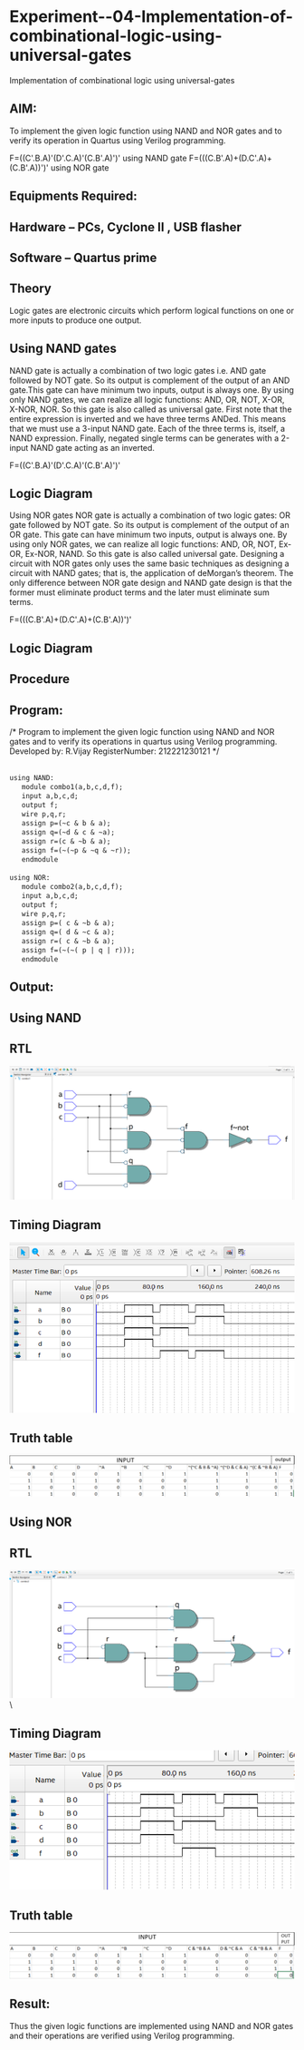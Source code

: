# Experiment--04-Implementation-of-combinational-logic-using-universal-gates
Implementation of combinational logic using universal-gates
 
## AIM:
To implement the given logic function using NAND and NOR gates and to verify its operation in Quartus using Verilog programming.

F=((C'.B.A)'(D'.C.A)'(C.B'.A)')' using NAND gate
F=(((C.B'.A)+(D.C'.A)+(C.B'.A))')' using NOR gate
## Equipments Required:
## Hardware – PCs, Cyclone II , USB flasher
## Software – Quartus prime


## Theory
Logic gates are electronic circuits which perform logical functions on one or more inputs to produce one output. 

## Using NAND gates
NAND gate is actually a combination of two logic gates i.e. AND gate followed by NOT gate. So its output is complement of the output of an AND gate.This gate can have minimum two inputs, output is always one. By using only NAND gates, we can realize all logic functions: AND, OR, NOT, X-OR, X-NOR, NOR. So this gate is also called as universal gate. First note that the entire expression is inverted and we have three terms ANDed. This means that we must use a 3-input NAND gate. Each of the three terms is, itself, a NAND expression. Finally, negated single terms can be generates with a 2-input NAND gate acting as an inverted.

F=((C'.B.A)'(D'.C.A)'(C.B'.A)')'

## Logic Diagram

Using NOR gates
NOR gate is actually a combination of two logic gates: OR gate followed by NOT gate. So its output is complement of the output of an OR gate. This gate can have minimum two inputs, output is always one. By using only NOR gates, we can realize all logic functions: AND, OR, NOT, Ex-OR, Ex-NOR, NAND. So this gate is also called universal gate. Designing a circuit with NOR gates only uses the same basic techniques as designing a circuit with NAND gates; that is, the application of deMorgan’s theorem. The only difference between NOR gate design and NAND gate design is that the former must eliminate product terms and the later must eliminate sum terms.

F=(((C.B'.A)+(D.C'.A)+(C.B'.A))')'

## Logic Diagram
## Procedure
## Program:
/*
Program to implement the given logic function using NAND and NOR gates and to verify its operations in quartus using Verilog programming.
Developed by: R.Vijay
RegisterNumber:  212221230121
*/
~~~

using NAND:
   module combo1(a,b,c,d,f);
   input a,b,c,d;
   output f;
   wire p,q,r;
   assign p=(~c & b & a);
   assign q=(~d & c & ~a);
   assign r=(c & ~b & a);
   assign f=(~(~p & ~q & ~r));
   endmodule

using NOR:
   module combo2(a,b,c,d,f);
   input a,b,c,d;
   output f;
   wire p,q,r;
   assign p=( c & ~b & a);
   assign q=( d & ~c & a);
   assign r=( c & ~b & a);
   assign f=(~(~( p | q | r)));
   endmodule
 ~~~

## Output:
## Using NAND
## RTL
![img](https://github.com/Swathika28/Experiment--04-Implementation-of-combinational-logic-using-universal-gates/blob/main/combo1.PNG)
## Timing Diagram
![img](https://github.com/Swathika28/Experiment--04-Implementation-of-combinational-logic-using-universal-gates/blob/main/combo1%20wave.PNG)
## Truth table
![img](https://github.com/Swathika28/Experiment--04-Implementation-of-combinational-logic-using-universal-gates/blob/main/combo1TT.PNG)
## Using NOR
## RTL
![img](https://github.com/Swathika28/Experiment--04-Implementation-of-combinational-logic-using-universal-gates/blob/main/combo2.PNG)\
## Timing Diagram
![img](https://github.com/Swathika28/Experiment--04-Implementation-of-combinational-logic-using-universal-gates/blob/main/combo2%20wave.PNG)
## Truth table
![img](https://github.com/Swathika28/Experiment--04-Implementation-of-combinational-logic-using-universal-gates/blob/main/combo2TT.PNG)

## Result:
Thus the given logic functions are implemented using NAND and NOR gates and their operations are verified using Verilog programming.
